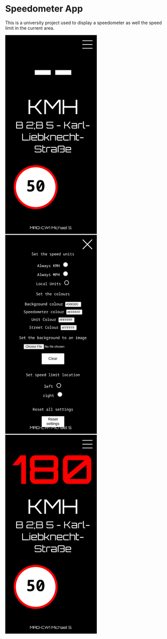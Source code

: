 # Speedometer App

This is a university project used to display a speedometer as well the speed limit in the current area.

<img src="https://github.com/maikeru-dev/speedometer/blob/master/images/basic_displays3.png" alt="Screenshot3" width="292" height="633">
<img src="https://github.com/maikeru-dev/speedometer/blob/master/images/basic_displays2.png" alt="Screenshot2" width="292" height="633">
<img src="https://github.com/maikeru-dev/speedometer/blob/master/images/basic_displays1.png" alt="Screenshot1" width="292" height="633">

